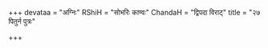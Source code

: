+++
devataa = "अग्निः"
RShiH = "सोभरिः काण्वः"
ChandaH = "द्विपदा विराट्"
title = "२७ पितुर्न पुत्रः"

+++
